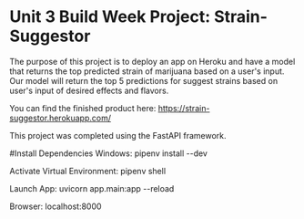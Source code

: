 # Unit 3 Build Week Project: Strain-Suggestor

The purpose of this project is to deploy an app on Heroku and have a model that returns the top predicted strain of marijuana based on a user's input.
Our model will return the top 5 predictions for suggest strains based on user's input of desired effects and flavors.

You can find the finished product here:
https://strain-suggestor.herokuapp.com/

This project was completed using the FastAPI framework.

#Install Dependencies
Windows:
pipenv install --dev

Activate Virtual Environment:
pipenv shell

Launch App:
uvicorn app.main:app --reload

Browser:
localhost:8000

